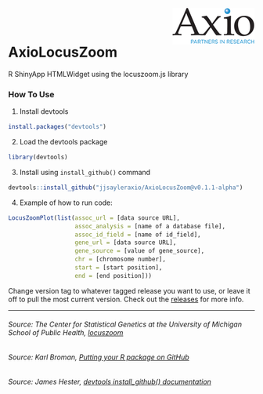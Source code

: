 <img align="right" src="https://github.com/jjsayleraxio/AxioShiny/blob/master/images/axio-logo.png">
<br><br>

# AxioLocusZoom
R ShinyApp HTMLWidget using the locuszoom.js library 

### How To Use

1. Install devtools
```R
install.packages("devtools")
```
2. Load the devtools package
```R
library(devtools)
```
3. Install using `install_github()` command
```R
devtools::install_github("jjsayleraxio/AxioLocusZoom@v0.1.1-alpha")
```

4. Example of how to run code:
```R
LocusZoomPlot(list(assoc_url = [data source URL],
                   assoc_analysis = [name of a database file],
                   assoc_id_field = [name of id_field],
                   gene_url = [data source URL],
                   gene_source = [value of gene_source],
                   chr = [chromosome number],
                   start = [start position],
                   end = [end position]))
```
Change version tag to whatever tagged release you want to use, or leave it off to pull the most current version. Check out the [releases](https://github.com/jjsayleraxio/AxioLocusZoom/releases) for more info.

<hr>

###### Source: The Center for Statistical Genetics at the University of Michigan School of Public Health, [locuszoom](https://statgen.github.io/locuszoom/)
###### Source: Karl Broman, [Putting your R package on GitHub](http://kbroman.org/pkg_primer/pages/github.html)
###### Source: James Hester, [devtools install_github() documentation](https://www.rdocumentation.org/packages/devtools/versions/1.13.6/topics/install_github)
